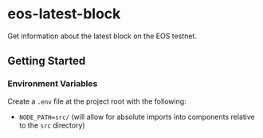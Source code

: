 # eos-latest-block

Get information about the latest block on the EOS testnet.

## Getting Started

### Environment Variables

Create a `.env` file at the project root with the following:
* `NODE_PATH=src/` (will allow for absolute imports into components relative to the `src` directory)

